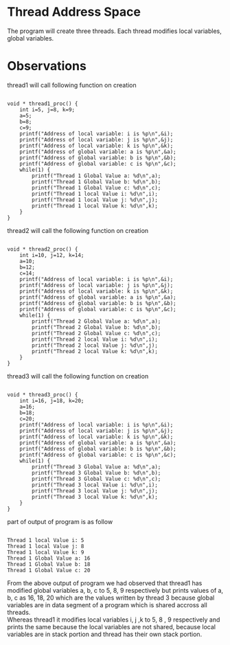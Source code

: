 # Thread Address Space

The program will create three threads. Each thread modifies local variables, global variables.

# Observations

thread1 will call following function on creation

```{c}

void * thread1_proc() {
    int i=5, j=8, k=9;
    a=5;
    b=8;
    c=9;
    printf("Address of local variable: i is %p\n",&i);
    printf("Address of local variable: j is %p\n",&j);
    printf("Address of local variable: k is %p\n",&k);
    printf("Address of global variable: a is %p\n",&a);
    printf("Address of global variable: b is %p\n",&b);
    printf("Address of global variable: c is %p\n",&c);
    while(1) {
        printf("Thread 1 Global Value a: %d\n",a);
        printf("Thread 1 Global Value b: %d\n",b);
        printf("Thread 1 Global Value c: %d\n",c);
        printf("Thread 1 local Value i: %d\n",i);
        printf("Thread 1 local Value j: %d\n",j);
        printf("Thread 1 local Value k: %d\n",k);
    }
}

```

thread2 will call the following function on creation

```{c}

void * thread2_proc() {
    int i=10, j=12, k=14;   
    a=10;
    b=12;
    c=14;
    printf("Address of local variable: i is %p\n",&i);
    printf("Address of local variable: j is %p\n",&j);
    printf("Address of local variable: k is %p\n",&k);
    printf("Address of global variable: a is %p\n",&a);
    printf("Address of global variable: b is %p\n",&b);
    printf("Address of global variable: c is %p\n",&c);
    while(1) {
        printf("Thread 2 Global Value a: %d\n",a);
        printf("Thread 2 Global Value b: %d\n",b);
        printf("Thread 2 Global Value c: %d\n",c);
        printf("Thread 2 local Value i: %d\n",i);
        printf("Thread 2 local Value j: %d\n",j);
        printf("Thread 2 local Value k: %d\n",k);
    }
}

```

thread3 will call the following function on creation

```{c}

void * thread3_proc() {
    int i=16, j=18, k=20;    
    a=16;
    b=18;
    c=20;
    printf("Address of local variable: i is %p\n",&i);
    printf("Address of local variable: j is %p\n",&j);
    printf("Address of local variable: k is %p\n",&k);
    printf("Address of global variable: a is %p\n",&a);
    printf("Address of global variable: b is %p\n",&b);
    printf("Address of global variable: c is %p\n",&c);
    while(1) {
        printf("Thread 3 Global Value a: %d\n",a);
        printf("Thread 3 Global Value b: %d\n",b);
        printf("Thread 3 Global Value c: %d\n",c);
        printf("Thread 3 local Value i: %d\n",i);
        printf("Thread 3 local Value j: %d\n",j);
        printf("Thread 3 local Value k: %d\n",k);
    }
}

```

part of output of program is as follow

```{sh}

Thread 1 local Value i: 5
Thread 1 local Value j: 8
Thread 1 local Value k: 9
Thread 1 Global Value a: 16
Thread 1 Global Value b: 18
Thread 1 Global Value c: 20

```

From the above output of program we had observed that thread1 has modified global variables a, b, c to 5, 8, 9 respectively but prints values of a, b, c as 16, 18, 20 which are the values written by thread 3 because global variables are in data segment of a program which is shared accross all threads.<br>
Whereas thread1 it modifies local variables i, j ,k to 5, 8 , 9 respectively and prints the same because the local variables are not shared, because local variables are in stack portion and thread has their own stack portion.